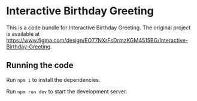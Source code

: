 
  # Interactive Birthday Greeting

  This is a code bundle for Interactive Birthday Greeting. The original project is available at https://www.figma.com/design/EO77NXrFsDrmzKGM4515BG/Interactive-Birthday-Greeting.

  ## Running the code

  Run `npm i` to install the dependencies.

  Run `npm run dev` to start the development server.
  